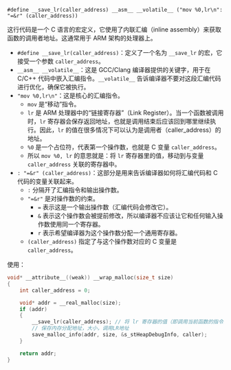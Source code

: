 `#define __save_lr(caller_address) __asm__ __volatile__ ("mov %0,lr\n": "=&r" (caller_address)) `

这行代码是一个 C 语言的宏定义，它使用了内联汇编（inline assembly）来获取函数的调用者地址。这通常用于 ARM 架构的处理器上。

*   `#define __save_lr(caller_address)`：定义了一个名为 `__save_lr` 的宏，它接受一个参数 `caller_address`。
*   `__asm__ __volatile__`：这是 GCC/Clang 编译器提供的关键字，用于在 C/C++ 代码中嵌入汇编指令。`__volatile__` 告诉编译器不要对这段汇编代码进行优化，确保它被执行。
*   `"mov %0,lr\n"`：这是核心的汇编指令。
    *   `mov` 是“移动”指令。
    *   `lr` 是 ARM 处理器中的“链接寄存器”（Link Register）。当一个函数被调用时，`lr` 寄存器会保存返回地址，也就是调用结束后应该回到哪里继续执行。因此，`lr` 的值在很多情况下可以认为是调用者（caller_address）的地址。
    *   `%0` 是一个占位符，代表第一个操作数，也就是 C 变量 `caller_address`。
    *   所以 `mov %0, lr` 的意思就是：将 `lr` 寄存器里的值，移动到与变量 `caller_address` 关联的寄存器中。
*   `: "=&r" (caller_address)`：这部分是用来告诉编译器如何将汇编代码和 C 代码的变量关联起来。
    *   `:` 分隔开了汇编指令和输出操作数。
    *   `"=&r"` 是对操作数的约束。
        *   `=` 表示这是一个输出操作数（汇编代码会修改它）。
        *   `&` 表示这个操作数会被提前修改，所以编译器不应该让它和任何输入操作数使用同一个寄存器。
        *   `r` 表示希望编译器为这个操作数分配一个通用寄存器。
    *   `(caller_address)` 指定了与这个操作数对应的 C 变量是 `caller_address`。


使用：

```c
void* __attribute__((weak)) __wrap_malloc(size_t size)
{
    int caller_address = 0;

    void* addr = __real_malloc(size);
    if (addr)
    {
        __save_lr(caller_address); // 将 lr 寄存器的值（即调用当前函数的指令的地址）存入 caller_address变量中。
        // 保存内存分配地址，大小，调用LR地址
        save_malloc_info(addr, size, &s_stHeapDebugInfo, caller);
    }

    return addr;
}
```
